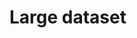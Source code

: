 # Large dataset

<div id="annotated-text--large"></div>

<script setup>
//
import { largeText } from "@demo";
largeText('annotated-text--large')

</script>
